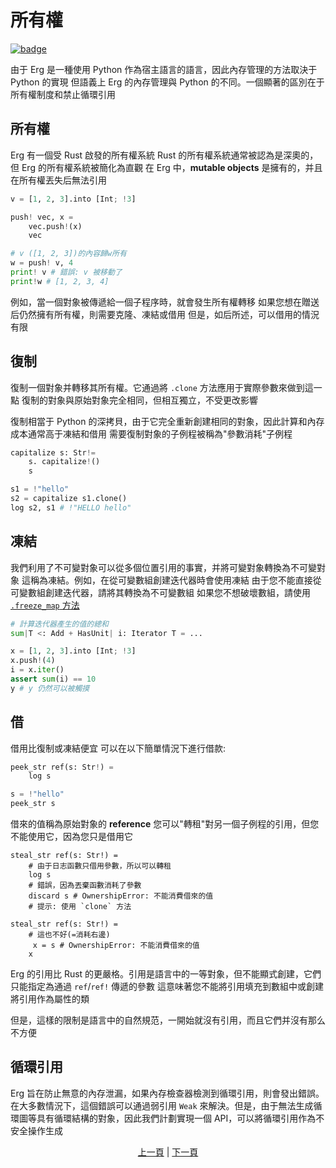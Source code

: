 # 所有權

[![badge](https://img.shields.io/endpoint.svg?url=https%3A%2F%2Fgezf7g7pd5.execute-api.ap-northeast-1.amazonaws.com%2Fdefault%2Fsource_up_to_date%3Fowner%3Derg-lang%26repos%3Derg%26ref%3Dmain%26path%3Ddoc/EN/syntax/18_ownership.md%26commit_hash%3D20aa4f02b994343ab9600317cebafa2b20676467)](https://gezf7g7pd5.execute-api.ap-northeast-1.amazonaws.com/default/source_up_to_date?owner=erg-lang&repos=erg&ref=main&path=doc/EN/syntax/18_ownership.md&commit_hash=20aa4f02b994343ab9600317cebafa2b20676467)

由于 Erg 是一種使用 Python 作為宿主語言的語言，因此內存管理的方法取決于 Python 的實現
但語義上 Erg 的內存管理與 Python 的不同。一個顯著的區別在于所有權制度和禁止循環引用

## 所有權

Erg 有一個受 Rust 啟發的所有權系統
Rust 的所有權系統通常被認為是深奧的，但 Erg 的所有權系統被簡化為直觀
在 Erg 中，__mutable objects__ 是擁有的，并且在所有權丟失后無法引用

```python
v = [1, 2, 3].into [Int; !3]

push! vec, x =
    vec.push!(x)
    vec

# v ([1, 2, 3])的內容歸w所有
w = push! v, 4
print! v # 錯誤: v 被移動了
print!w # [1, 2, 3, 4]
```

例如，當一個對象被傳遞給一個子程序時，就會發生所有權轉移
如果您想在贈送后仍然擁有所有權，則需要克隆、凍結或借用
但是，如后所述，可以借用的情況有限

## 復制

復制一個對象并轉移其所有權。它通過將 `.clone` 方法應用于實際參數來做到這一點
復制的對象與原始對象完全相同，但相互獨立，不受更改影響

復制相當于 Python 的深拷貝，由于它完全重新創建相同的對象，因此計算和內存成本通常高于凍結和借用
需要復制對象的子例程被稱為"參數消耗"子例程

```python
capitalize s: Str!=
    s. capitalize!()
    s

s1 = !"hello"
s2 = capitalize s1.clone()
log s2, s1 # !"HELLO hello"
```

## 凍結

我們利用了不可變對象可以從多個位置引用的事實，并將可變對象轉換為不可變對象
這稱為凍結。例如，在從可變數組創建迭代器時會使用凍結
由于您不能直接從可變數組創建迭代器，請將其轉換為不可變數組
如果您不想破壞數組，請使用 [`.freeze_map` 方法](./type/18_mut.md)

```python
# 計算迭代器產生的值的總和
sum|T <: Add + HasUnit| i: Iterator T = ...

x = [1, 2, 3].into [Int; !3]
x.push!(4)
i = x.iter()
assert sum(i) == 10
y # y 仍然可以被觸摸
```

## 借

借用比復制或凍結便宜
可以在以下簡單情況下進行借款: 

```python
peek_str ref(s: Str!) =
    log s

s = !"hello"
peek_str s
```

借來的值稱為原始對象的 __reference__
您可以"轉租"對另一個子例程的引用，但您不能使用它，因為您只是借用它

```python,compile_fail
steal_str ref(s: Str!) =
    # 由于日志函數只借用參數，所以可以轉租
    log s
    # 錯誤，因為丟棄函數消耗了參數
    discard s # OwnershipError: 不能消費借來的值
    # 提示: 使用 `clone` 方法
```

```python,compile_fail
steal_str ref(s: Str!) =
    # 這也不好(=消耗右邊)
     x = s # OwnershipError: 不能消費借來的值
    x
```

Erg 的引用比 Rust 的更嚴格。引用是語言中的一等對象，但不能顯式創建，它們只能指定為通過 `ref`/`ref!` 傳遞的參數
這意味著您不能將引用填充到數組中或創建將引用作為屬性的類

但是，這樣的限制是語言中的自然規范，一開始就沒有引用，而且它們并沒有那么不方便

## 循環引用

Erg 旨在防止無意的內存泄漏，如果內存檢查器檢測到循環引用，則會發出錯誤。在大多數情況下，這個錯誤可以通過弱引用 `Weak` 來解決。但是，由于無法生成循環圖等具有循環結構的對象，因此我們計劃實現一個 API，可以將循環引用作為不安全操作生成

<p align='center'>
    <a href='./17_mutability.md'>上一頁</a> | <a href='./19_visibility.md'>下一頁</a>
</p>
